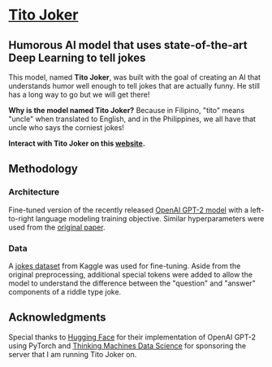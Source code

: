 # [Tito Joker](http://streamlit.thinkingmachin.es:8080/)
## Humorous AI model that uses state-of-the-art Deep Learning to tell jokes

This model, named **Tito Joker**, was built with the goal of creating an AI that understands humor well enough to tell jokes that are actually funny. He still has a long way to go but we will get there!

**Why is the model named Tito Joker?** Because in Filipino, "tito" means "uncle" when translated to English, and in the Philippines, we all have that uncle who says the corniest jokes!

**Interact with Tito Joker on this [website](http://streamlit.thinkingmachin.es:8080/).**

## Methodology

### Architecture
Fine-tuned version of the recently released [OpenAI GPT-2 model](https://openai.com/blog/gpt-2-1-5b-release/) with a left-to-right language modeling training objective. Similar hyperparameters were used from the [original paper](https://d4mucfpksywv.cloudfront.net/better-language-models/language_models_are_unsupervised_multitask_learners.pdf).

### Data
A [jokes dataset](https://www.kaggle.com/abhinavmoudgil95/short-jokes) from Kaggle was used for fine-tuning. Aside from the original preprocessing, additional special tokens were added to allow the model to understand the difference between the "question" and "answer" components of a riddle type joke.

## Acknowledgments

Special thanks to [Hugging Face](https://huggingface.co/) for their implementation of OpenAI GPT-2 using PyTorch and [Thinking Machines Data Science](https://thinkingmachin.es/) for sponsoring the server that I am running Tito Joker on.
